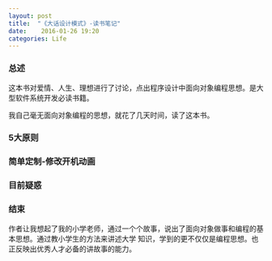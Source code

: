 ```yaml
---
layout: post
title:  "《大话设计模式》-读书笔记"
date:    2016-01-26 19:20
categories: Life
---
```


### 总述
这本书对爱情、人生、理想进行了讨论，点出程序设计中面向对象编程思想。是大型软件系统开发必读书籍。

我自己毫无面向对象编程的思想，就花了几天时间，读了这本书。

### 5大原则

### 简单定制-修改开机动画

### 目前疑惑

### 结束
作者让我想起了我的小学老师，通过一个个故事，说出了面向对象做事和编程的基本思想。通过教小学生的方法来讲述大学
知识，学到的更不仅仅是编程思想。也正反映出优秀人才必备的讲故事的能力。
